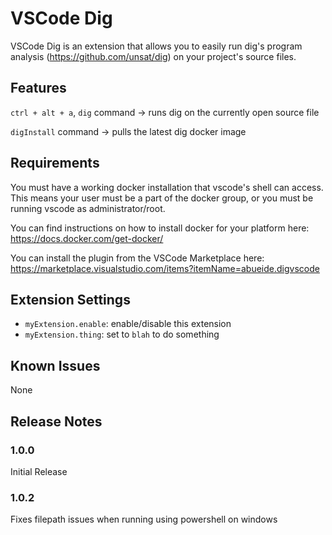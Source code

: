 # VSCode Dig

VSCode Dig is an extension that allows you to easily run dig's program analysis (https://github.com/unsat/dig) on your project's source files.

## Features

`ctrl + alt + a`, `dig` command -> runs dig on the currently open source file

`digInstall` command -> pulls the latest dig docker image

## Requirements

You must have a working docker installation that vscode's shell can access. This means your user must be a part of the docker group, or you must be running vscode as administrator/root.

You can find instructions on how to install docker for your platform here: https://docs.docker.com/get-docker/

You can install the plugin from the VSCode Marketplace here: https://marketplace.visualstudio.com/items?itemName=abueide.digvscode

## Extension Settings

* `myExtension.enable`: enable/disable this extension
* `myExtension.thing`: set to `blah` to do something

## Known Issues

None

## Release Notes

### 1.0.0

Initial Release

### 1.0.2

Fixes filepath issues when running using powershell on windows
